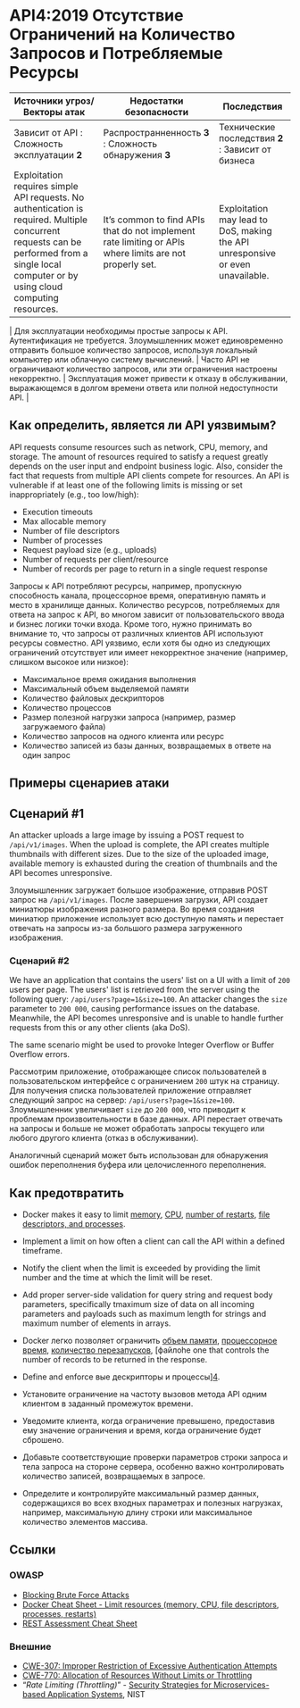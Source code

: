 API4:2019 Отсутствие Ограничений на Количество Запросов и Потребляемые Ресурсы
===========================================

| Источники угроз/Векторы атак | Недостатки безопасности | Последствия |
| - | - | - |
| Зависит от API : Сложность эксплуатации **2** | Распространненность **3** : Сложность обнаружения **3** | Технические последствия **2** : Зависит от бизнеса |
| Exploitation requires simple API requests. No authentication is required. Multiple concurrent requests can be performed from a single local computer or by using cloud computing resources. | It’s common to find APIs that do not implement rate limiting or APIs where limits are not properly set. | Exploitation may lead to DoS, making the API unresponsive or even unavailable. |

| Для эксплуатации необходимы простые запросы к API. Аутентификация не требуется. Злоумышленник может единовременно отправить большое количество запросов, используя локальный компьютер или облачную систему вычислений. | Часто API не ограничивают количество запросов, или эти ограничения настроены некорректно. | Эксплуатация может привести к отказу в обслуживании, выражающемся в долгом времени ответа или полной недоступности API. |

## Как определить, является ли API уязвимым?

API requests consume resources such as network, CPU, memory, and storage. The
amount of resources required to satisfy a request greatly depends on the user
input and endpoint business logic. Also, consider the fact that requests from
multiple API clients compete for resources. An API is vulnerable if at least one
of the following limits is missing or set inappropriately (e.g., too low/high):

* Execution timeouts
* Max allocable memory
* Number of file descriptors
* Number of processes
* Request payload size (e.g., uploads)
* Number of requests per client/resource
* Number of records per page to return in a single request response

Запросы к API потребляют ресурсы, например, пропускную способность канала, процессорное время, оперативную память и место в хранилище данных. Количество ресурсов, потребляемых для ответа на запрос к API, во многом зависит от пользовательского ввода и бизнес логики точки входа. Кроме того, нужно принимать во внимание то, что запросы от различных клиентов API используют ресурсы совместно. API уязвимо, если хотя бы одно из следующих ограничений отсутствует или имеет некорректное значение (например, слишком высокое или низкое):

* Максимальное время ожидания выполнения
* Максимальный объем выделяемой памяти
* Количество файловых дескрипторов
* Количество процессов
* Размер полезной нагрузки запроса (например, размер загружаемого файла)
* Количество запросов на одного клиента или ресурс
* Количество записей из базы данных, возвращаемых в ответе на один запрос

## Примеры сценариев атаки

## Сценарий #1

An attacker uploads a large image by issuing a POST request to `/api/v1/images`.
When the upload is complete, the API creates multiple thumbnails with different
sizes. Due to the size of the uploaded image, available memory is exhausted
during the creation of thumbnails and the API becomes unresponsive.

Злоумышленник загружает большое изображение, отправив POST запрос на `/api/v1/images`. После завершения загрузки, API создает миниатюры изображения разного размера. Во время создания миниатюр приложение использует всю доступную память и перестает отвечать на запросы из-за большого размера загруженного изображения.

### Сценарий #2

We have an application that contains the users' list on a UI with a limit of
`200` users per page. The users' list is retrieved from the server using the
following query: `/api/users?page=1&size=100`. An attacker changes the `size`
parameter to `200 000`, causing performance issues on the database. Meanwhile,
the API becomes unresponsive and is unable to handle further requests from this
or any other clients (aka DoS).

The same scenario might be used to provoke Integer Overflow or Buffer Overflow
errors.

Рассмотрим приложение, отображающее список пользователей в пользовательском интерфейсе с ограничением `200` штук на страницу. Для получения списка пользователей приложение отправляет следующий запрос на сервер: `/api/users?page=1&size=100`. Злоумышленник увеличивает `size` до `200 000`, что приводит к проблемам произвоительности в базе данных. API перестает отвечать на запросы и больше не может обработать запросы текущего или любого другого клиента (отказ в обслуживании).

Аналогичный сценарий может быть использован для обнаружения ошибок переполнения буфера или целочисленного переполнения.

## Как предотвратить

* Docker makes it easy to limit [memory][1], [CPU][2], [number of restarts][3],
  [file descriptors, and processes][4].
* Implement a limit on how often a client can call the API within a defined
  timeframe.
* Notify the client when the limit is exceeded by providing the limit number and
  the time at which the limit will be reset.
* Add proper server-side validation for query string and request body
  parameters, specifically tmaximum size of data on all incoming parameters and
  payloads such as maximum length for strings and maximum number of elements in
  arrays.

* Docker легко позволяет ограничить [объем памяти][1], [процессорное время][2], [количество перезапусков][3],
  [файлоhe one that controls the number of records to be
  returned in the response.
* Define and enforce вые дескрипторы и процессы][4].
* Установите ограничение на частоту вызовов метода API одним клиентом в заданный промежуток времени.
* Уведомите клиента, когда ограничение превышено, предоставив ему значение ограничения и время, когда ограничение будет сброшено.
* Добавьте соответствующие проверки параметров строки запроса и тела запроса на стороне сервера, особенно важно контролировать количество записей, возвращаемых в запросе.
* Определите и контролируйте максимальный размер данных, содержащихся во всех входных параметрах и полезных нагрузках, например, максимальную длину строки или максимальное количество элементов массива.

## Ссылки

### OWASP

* [Blocking Brute Force Attacks][5]
* [Docker Cheat Sheet - Limit resources (memory, CPU, file descriptors,
  processes, restarts)][6]
* [REST Assessment Cheat Sheet][7]

### Внешние

* [CWE-307: Improper Restriction of Excessive Authentication Attempts][8]
* [CWE-770: Allocation of Resources Without Limits or Throttling][9]
* “_Rate Limiting (Throttling)_” - [Security Strategies for Microservices-based
  Application Systems][10], NIST

[1]: https://docs.docker.com/config/containers/resource_constraints/#memory
[2]: https://docs.docker.com/config/containers/resource_constraints/#cpu
[3]: https://docs.docker.com/engine/reference/commandline/run/#restart-policies---restart
[4]: https://docs.docker.com/engine/reference/commandline/run/#set-ulimits-in-container---ulimit
[5]: https://www.owasp.org/index.php/Blocking_Brute_Force_Attacks
[6]: https://github.com/OWASP/CheatSheetSeries/blob/3a8134d792528a775142471b1cb14433b4fda3fb/cheatsheets/Docker_Security_Cheat_Sheet.md#rule-7---limit-resources-memory-cpu-file-descriptors-processes-restarts
[7]: https://github.com/OWASP/CheatSheetSeries/blob/3a8134d792528a775142471b1cb14433b4fda3fb/cheatsheets/REST_Assessment_Cheat_Sheet.md
[8]: https://cwe.mitre.org/data/definitions/307.html
[9]: https://cwe.mitre.org/data/definitions/770.html
[10]: https://nvlpubs.nist.gov/nistpubs/SpecialPublications/NIST.SP.800-204-draft.pdf
